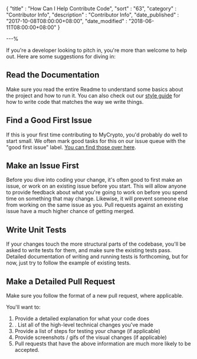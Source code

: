 {
"title"       : "How Can I Help Contribute Code",
"sort"        : "63",
"category"    : "Contributor Info",
"description" : "Contributor Info",
"date_published" : "2017-10-08T08:00:00+08:00",
"date_modified"  : "2018-06-11T08:00:00+08:00"
}

---%


If you're a developer looking to pitch in, you're more than welcome to help out. Here are some suggestions for diving in:

## Read the Documentation
Make sure you read the entire Readme to understand some basics about the project and how to run it. You can also check out our [style guide](https://github.com/MyCryptoHQ/MyCrypto/wiki/Style-Guides) for how to write code that matches the way we write things.

## Find a Good First Issue
If this is your first time contributing to MyCrypto, you'd probably do well to start small. We often mark good tasks for this on our issue queue with the "good first issue" label. [You can find those over here](https://github.com/MyCryptoHQ/mycrypto/issues?q=is%3Aopen+is%3Aissue+label%3A%22good+first+issue%22).

## Make an Issue First
Before you dive into coding your change, it's often good to first make an issue, or work on an existing issue before you start. This will allow anyone to provide feedback about what you're going to work on before you spend time on something that may change. Likewise, it will prevent someone else from working on the same issue as you. Pull requests against an existing issue have a much higher chance of getting merged.

## Write Unit Tests
If your changes touch the more structural parts of the codebase, you'll be asked to write tests for them, and make sure the existing tests pass. Detailed documentation of writing and running tests is forthcoming, but for now, just try to follow the example of existing tests.

## Make a Detailed Pull Request
Make sure you follow the format of a new pull request, where applicable. 

You'll want to:

1. Provide a detailed explanation for what your code does
2. . List all of the high-level technical changes you've made
3. Provide a list of steps for testing your change (if applicable)
4. Provide screenshots / gifs of the visual changes (if applicable)
5. Pull requests that have the above information are much more likely to be accepted.